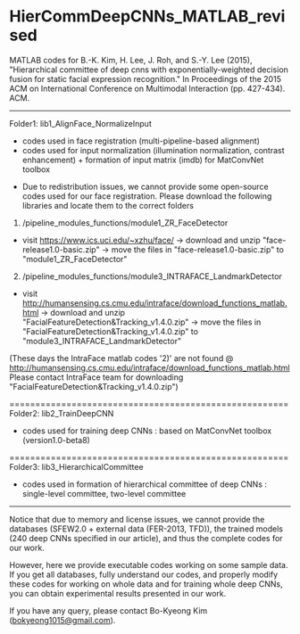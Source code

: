 # HierCommDeepCNNs_MATLAB_revised
MATLAB codes for
B.-K. Kim, H. Lee, J. Roh, and S.-Y. Lee (2015), 
"Hierarchical committee of deep cnns with exponentially-weighted decision fusion for static facial expression recognition."
In Proceedings of the 2015 ACM on International Conference on Multimodal Interaction (pp. 427-434). ACM.

------------------------------------------------------

Folder1: lib1_AlignFace_NormalizeInput

- codes used in face registration (multi-pipeline-based alignment)
- codes used for input normalization (illumination normalization, contrast enhancement)
         + formation of input matrix (imdb) for MatConvNet toolbox 

* Due to redistribution issues, we cannot provide some open-source codes used for our face registration. Please download the following libraries and locate them to the correct folders

1) /pipeline_modules_functions/module1_ZR_FaceDetector
-  visit https://www.ics.uci.edu/~xzhu/face/ -> download and unzip "face-release1.0-basic.zip" -> move the files in "face-release1.0-basic.zip" to "module1_ZR_FaceDetector"
	
2) /pipeline_modules_functions/module3_INTRAFACE_LandmarkDetector
- visit http://humansensing.cs.cmu.edu/intraface/download_functions_matlab.html -> download and unzip "FacialFeatureDetection&Tracking_v1.4.0.zip" -> move the files in "FacialFeatureDetection&Tracking_v1.4.0.zip" to "module3_INTRAFACE_LandmarkDetector"
	
(These days the IntraFace matlab codes '2)' are not found @ http://humansensing.cs.cmu.edu/intraface/download_functions_matlab.html
Please contact IntraFace team for downloading "FacialFeatureDetection&Tracking_v1.4.0.zip")

======================================================
Folder2: lib2_TrainDeepCNN

- codes used for training deep CNNs
  : based on MatConvNet toolbox (version1.0-beta8)

======================================================
Folder3: lib3_HierarchicalCommittee

- codes used in formation of hierarchical committee of deep CNNs
  : single-level committee, two-level committee


------------------------------------------------------

Notice that due to memory and license issues, we cannot provide the databases (SFEW2.0 + external data (FER-2013, TFD)), the trained models (240 deep CNNs specified in our article), and thus the complete codes for our work.

However, here we provide executable codes working on some sample data.
If you get all databases, fully understand our codes, and properly modify these codes for working on whole data and for training whole deep CNNs, you can obtain experimental results presented in our work.

If you have any query, please contact Bo-Kyeong Kim (bokyeong1015@gmail.com).
